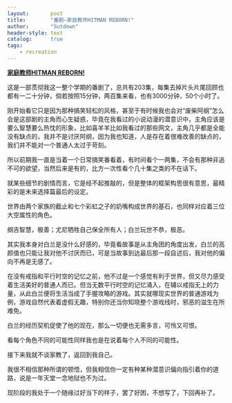 ```yaml
---
layout:       post
title:        "番剧—家庭教师HITMAN REBORN!"
author:       "Sutdown"
header-style: text
catalog:      true
tags:
    - recreation
---
```


[**家庭教师HITMAN REBORN!**](https://www.bilibili.com/bangumi/media/md1376)

这是一部贯彻我这一整个学期的番剧了，总共有203集，每集去掉片头片尾回顾也都有一二十分钟，倘若按照15分钟，两百集来看，也有3000分钟，50个小时了。



刚开始看它只是因为那种搞笑轻松的风格，甚至于有时候我也会对“废柴阿纲”怎么会是这部剧的主角而心生疑惑，毕竟在我看过的小说动漫的潜意识中，主角应该是要么智慧要么热忱的形象，比如喜羊羊比如我看过的那些网文，主角几乎都是全能没有缺点的，我并不是讨厌阿纲，因为我也知道，人是存在着很难改善的缺点的，我们并不能对一个普通人太过于苛刻。



所以前期我一直是当着一个日常搞笑番看着，有时间看个一两集，不会有那种非追不可的欲望，当然后来是有的，比方一次性看个几十集之类的不在话下。



就某些细节的剧情而言，它是经不起推敲的，但是整体的框架构思很有意思，最精彩的是未来选择篇最后的设定。



世界由两个家族的截止和七个彩虹之子的奶嘴构成世界的基石，也同样对应着三位大空属性的角色。



纲吉智慧，极善；尤尼牺牲自己保全所有人；白兰玩世不恭，极恶。



其实我本身对白兰是没什么好感的，毕竟看故事是从主角团的角度出发，白兰的高颜值也只能让我对他不讨厌而已，可是当故事到达最后那一段自述后，我对他的偏向不再是无感了。



在没有戒指和平行时空的记忆之前，他不过是一个感觉有利于世界，但又尽力感受着生活美好的普通人而已。但当无数平行时空的记忆涌入，在辅以戒指无上的力量，从此白兰便将生活当成了手握攻略的游戏。其实就哪现实世界的普通游戏为例，游戏自然代表着虚假无趣，特别你还当你知晓整个游戏线时，邪恶的滋生在所难免。



白兰的经历契机促使了他的现在，那么一切便也无需多言，可怜又可恨。



看每个角色不同的可能性同样我也是在说着每个人不同的可能性。



接下来我就不谈家教了，返回到我自己。



我很不相信那种所谓的顿悟，但我相信你一定有种某种潜意识偏向指引着你的道路，说是一年天堂一念地狱也不为过。



现阶段的我处于一个随缘过好当下的样子，罢了好困，不想写了，下回再补了。
